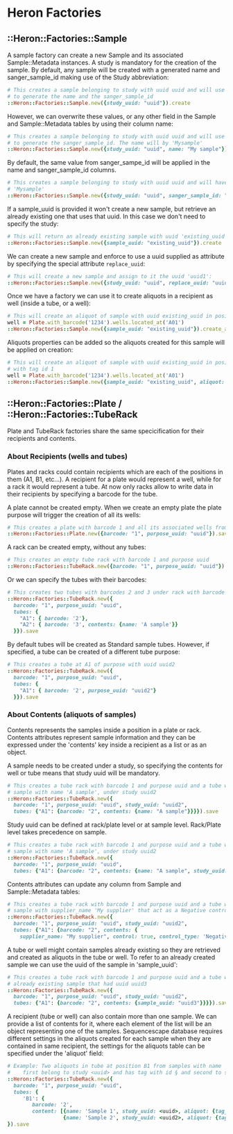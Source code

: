 # Heron Factories

## ::Heron::Factories::Sample

A sample factory can create a new Sample and its associated Sample::Metadata instances. 
A study is mandatory for the creation of the sample.
By default, any sample will be created with a generated name and sanger_sample_id making use 
of the Study abbreviation:

```ruby
# This creates a sample belonging to study with uuid uuid and will use the study abbreviation
# to generate the name and the sanger_sample_id
::Heron::Factories::Sample.new({study_uuid: "uuid"}).create
```

However, we can overwrite these values, or any other field in the Sample and Sample::Metadata
tables by using their column name:

```ruby
# This creates a sample belonging to study with uuid uuid and will use the study abbreviation
# to generate the sanger_sample_id. The name will by 'Mysample'
::Heron::Factories::Sample.new({study_uuid: "uuid", name: "My sample"}).create
```

By default, the same value from sanger_sampe_id will be applied in the name and sanger_sample_id
columns.

```ruby
# This creates a sample belonging to study with uuid uuid and will have name and sanger_sample_id as
# 'Mysample'
::Heron::Factories::Sample.new({study_uuid: "uuid", sanger_sample_id: "Mysample"}).create
```

If a sample_uuid is provided it won't create a new sample, but retrieve an already existing
one that uses that uuid. In this case we don't need to specify the study:

```ruby
# This will return an already existing sample with uuid 'existing_uuid'
::Heron::Factories::Sample.new({sample_uuid: "existing_uuid"}).create
```

We can create a new sample and enforce to use a uuid supplied as attribute by specifying
the special attribute ```replace_uuid```:

```ruby
# This will create a new sample and assign to it the uuid 'uuid1':
::Heron::Factories::Sample.new({study_uuid: "uuid", replace_uuid: "uuid1"}).create
```

Once we have a factory we can use it to create aliquots in a recipient as well (inside a tube, or a well):

```ruby
# This will create an aliquot of sample with uuid existing_uuid in position A01 of plate with barcode 1234
well = Plate.with_barcode('1234').wells.located_at('A01')
::Heron::Factories::Sample.new({sample_uuid: "existing_uuid"}).create_aliquot_at(well)
```

Aliquots properties can be added so the aliquots created for this sample will be applied on creation:

```ruby
# This will create an aliquot of sample with uuid existing_uuid in position A01 of plate with barcode 1234
# with tag id 1
well = Plate.with_barcode('1234').wells.located_at('A01')
::Heron::Factories::Sample.new({sample_uuid: "existing_uuid", aliquot: {tag_id: 1}}).create_aliquot_at(well)
```


## ::Heron::Factories::Plate / ::Heron::Factories::TubeRack

Plate and TubeRack factories share the same specicification for their recipients and contents.

### About Recipients (wells and tubes)

Plates and racks could contain recipients which are each of the positions in them (A1, B1, etc...).
A recipient for a plate would represent a well, while for a rack it would represent a tube. 
At now only racks allow to write data in their recipients by specifying a barcode for the tube.

A plate cannot be created empty. When we create an empty plate the plate purpose will trigger
the creation of all its wells:

```ruby
# This creates a plate with barcode 1 and all its associated wells from purpose with uuid uuid
::Heron::Factories::Plate.new({barcode: "1", purpose_uuid: "uuid"}).save
```

A rack can be created empty, without any tubes:

```ruby
# This creates an empty tube rack with barcode 1 and purpose uuid
::Heron::Factories::TubeRack.new({barcode: "1", purpose_uuid: "uuid"}).save
```

Or we can specify the tubes with their barcodes:

```ruby
# This creates two tubes with barcodes 2 and 3 under rack with barcode 1
::Heron::Factories::TubeRack.new({
  barcode: "1", purpose_uuid: "uuid",
  tubes: {
    "A1": { barcode: '2'},
    "A2": { barcode: '3', contents: {name: 'A sample'}}
  }}).save
```

By default tubes will be created as Standard sample tubes. However, if specified, a tube can be created
of a different tube purpose:

```ruby
# This creates a tube at A1 of purpose with uuid uuid2
::Heron::Factories::TubeRack.new({
  barcode: "1", purpose_uuid: "uuid",
  tubes: {
    "A1": { barcode: '2', purpose_uuid: "uuid2"}
  }}).save
```
### About Contents (aliquots of samples)

Contents represents the samples inside a position in a plate or rack. Contents attributes represent
sample information and they can be expressed under the 'contents' key inside a recipient as a list
or as an object.

A sample needs to be created under a study, so specifying the contents for well or tube means that 
study uuid will be mandatory.

```ruby
# This creates a tube rack with barcode 1 and purpose uuid and a tube with barcode 2 that contains a
# sample with name 'A sample', under study uuid2
::Heron::Factories::TubeRack.new({
  barcode: "1", purpose_uuid: "uuid", study_uuid: "uuid2", 
  tubes: {"A1": {barcode: "2", contents: {name: "A sample"}}}}).save
```

Study uuid can be defined at rack/plate level or at sample level. Rack/Plate level takes precedence on sample.

```ruby
# This creates a tube rack with barcode 1 and purpose uuid and a tube with barcode 2 that contains a
# sample with name 'A sample', under study uuid2
::Heron::Factories::TubeRack.new({
  barcode: "1", purpose_uuid: "uuid", 
  tubes: {"A1": {barcode: "2", contents: {name: "A sample", study_uuid: "uuid2"}}}}).save
```

Contents attributes can update any column from Sample and Sample::Metadata tables:

```ruby
# This creates a tube rack with barcode 1 and purpose uuid and a tube with barcode 2 that contains a
# sample with supplier_name 'My supplier' that act as a Negative control.
::Heron::Factories::TubeRack.new({
  barcode: "1", purpose_uuid: "uuid", study_uuid: "uuid2", 
  tubes: {"A1": {barcode: "2", contents: {
    supplier_name: "My supplier", control: true, control_type: 'Negative'}}}}).save
```

A tube or well might contain samples already existing so they are retrieved and created as aliquots in the 
tube or well. To refer to an already created sample we can use the uuid of the sample in 'sample_uuid':

```ruby
# This creates a tube rack with barcode 1 and purpose uuid and a tube with barcode 2 that contains an
# already existing sample that had uuid uuid3
::Heron::Factories::TubeRack.new({
  barcode: "1", purpose_uuid: "uuid", study_uuid: "uuid2", 
  tubes: {"A1": {barcode: "2", contents: {sample_uuid: "uuid3"}}}}).save
```

A recipient (tube or well) can also contain more than one sample. We can provide a list of contents for
it, where each element of the list will be an object representing one of the samples. Sequencescape
database requires different settings in the aliquots created for each sample when they are contained in
same recipient, the settings for the aliquots table can be specified under the 'aliquot' field:

```ruby
# Example: Two aliquots in tube at position B1 from samples with name 'Sample 1' and 'Sample 2'
#    first belong to study <uuid> and has tag with id § and second to study <uuid2> and tag id 2.
::Heron::Factories::TubeRack.new({
  barcode: "1", purpose_uuid: "uuid", 
  tubes: {
     'B1': {
        barcode: '2', 
        content: [{name: 'Sample 1', study_uuid: <uuid>, aliquot: {tag_id: 1}}, 
                  {name: 'Sample 2', study_uuid: <uuid2>, aliquot: {tag_id: 2}}] } }
}).save
```